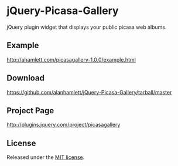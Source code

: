 jQuery-Picasa-Gallery
====================

jQuery plugin widget that displays your public picasa web albums.

Example
-------

http://ahamlett.com/picasagallery-1.0.0/example.html

Download
--------

https://github.com/alanhamlett/jQuery-Picasa-Gallery/tarball/master

Project Page
------------

http://plugins.jquery.com/project/picasagallery

License
-------

Released under the [MIT license](http://www.opensource.org/licenses/mit-license.php).


